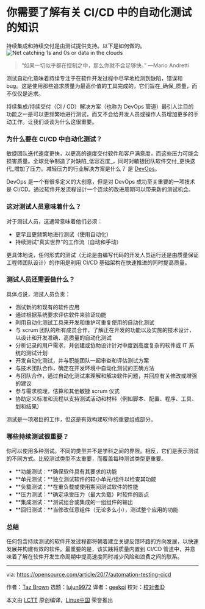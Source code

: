 [#]: collector: (lujun9972)
[#]: translator: (geekpi)
[#]: reviewer: ( )
[#]: publisher: ( )
[#]: url: ( )
[#]: subject: (What you need to know about automation testing in CI/CD)
[#]: via: (https://opensource.com/article/20/7/automation-testing-cicd)
[#]: author: (Taz Brown https://opensource.com/users/heronthecli)

你需要了解有关 CI/CD 中的自动化测试的知识
======
持续集成和持续交付是由测试提供支持。以下是如何做的。
![Net catching 1s and 0s or data in the clouds][1]

>“如果一切似乎都在控制之中，那么你就不会足够快。” —Mario Andretti

测试自动化意味着持续专注于在软件开发过程中尽早地检测到缺陷，错误和 bug。这是使用那些追求质量为最高价值的工具完成的，它们旨在_确保_质量，而不仅仅是追求。

持续集成/持续交付（CI / CD）解决方案（也称为 DevOps 管道）最引人注目的功能之一是可以更频繁地进行测试，而又不会给开发人员或操作人员增加更多的手动工作。让我们谈谈为什么这很重要。

### 为什么要在 CI/CD 中自动化测试？

敏捷团队迭代速度更快，以更高的速度交付软件和客户满意度，而这些压力可能会损害质量。全球竞争制造了对缺陷_低容忍度_，同时对敏捷团队软件交付_更快迭代_增加了压力。减轻压力的行业解决方案是什么？ 是 [DevOps][2]。

DevOps 是一个有很多定义的大创意，但是对 DevOps 成功至关重要的一项技术是 CI/CD。通过软件开发流程设计一个连续的改进周期可以带来新的测试机会。

### 这对测试人员意味着什么？

对于测试人员，这通常意味着他们必须：

  * 更早且更频繁地进行测试（使用自动化）
  * 持续测试“真实世界”的工作流（自动和手动）



更具体地说，任何形式的测试（无论是由编写代码的开发人员运行还是由质量保证工程师团队设计）的作用是利用 CI/CD 基础架构在快速推进的同时提高质量。

### 测试人员还需要做什么？

具体点说，测试人员负责：

  * 测试新的和现有的软件应用
  * 通过根据系统要求评估软件来验证功能
  * 利用自动化测试工具来开发和维护可重复使用的自动化测试
  * 与 scrum 团队的所有成员合作，了解正在开发的功能以及实施的技术设计，以设计和开发准确、高质量的自动化测试
  * 分析记录的用户需求，并创建或协助设计针对中度到高度复杂的软件或 IT 系统的测试计划
  * 开发自动化测试，并与职能团队一起审查和评估测试方案
  * 与技术团队合作，确定在开发环境中自动化测试的正确方法
  * 与团队合作，通过自动化测试来理解和解决软件问题，并回应有关修改或增强的建议
  * 参与需求梳理，估算和其他敏捷 scrum 仪式
  * 协助定义标准和流程以支持测试活动和材料（例如脚本、配置、程序、工具、划和结果）



测试是一项艰巨的工作，但这是有效构建软件的重要组成部分。

### 哪些持续测试很重要？

你可以使用多种测试。不同的类型并不是学科之间的界限。相反，它们是表示测试的不同方式。比较测试类型不太重要，而覆盖每种测试类型更重要。

  * **功能测试：**确保软件具有其要求的功能
  * **单元测试：**独立测试软件的较小单元/组件以检查其功能
  * **负载测试：**在重负载或使用期间测试软件的性能
  * **压力测试：**确定承受压力（最大负载）时软件的断点
  * **集成测试：**测试组合或集成的一组组件的输出
  * **回归测试：**当修改任意组件（无论多么小），测试整个应用的功能



### 总结

任何包含持续测试的软件开发过程都将朝着建立关键反馈环路的方向发展，以快速发展并构建有效的软件。最重要的是，该实践将质量内置到 CI/CD 管道中，并意味着了解在软件开发生命周期中提高速度同时减少风险和浪费之间的联系。

--------------------------------------------------------------------------------

via: https://opensource.com/article/20/7/automation-testing-cicd

作者：[Taz Brown][a]
选题：[lujun9972][b]
译者：[geekpi](https://github.com/geekpi)
校对：[校对者ID](https://github.com/校对者ID)

本文由 [LCTT](https://github.com/LCTT/TranslateProject) 原创编译，[Linux中国](https://linux.cn/) 荣誉推出

[a]: https://opensource.com/users/heronthecli
[b]: https://github.com/lujun9972
[1]: https://opensource.com/sites/default/files/styles/image-full-size/public/lead-images/data_analytics_cloud.png?itok=eE4uIoaB (Net catching 1s and 0s or data in the clouds)
[2]: https://opensource.com/resources/devops
